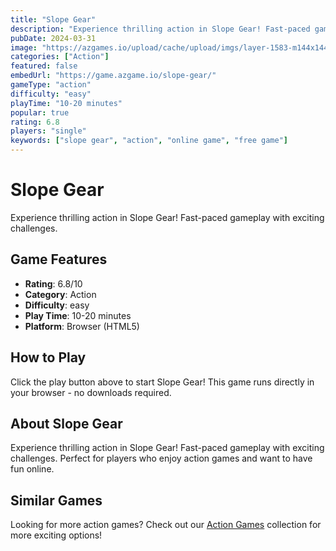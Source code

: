```yaml
---
title: "Slope Gear"
description: "Experience thrilling action in Slope Gear! Fast-paced gameplay with exciting challenges."
pubDate: 2024-03-31
image: "https://azgames.io/upload/cache/upload/imgs/layer-1583-m144x144.webp"
categories: ["Action"]
featured: false
embedUrl: "https://game.azgame.io/slope-gear/"
gameType: "action"
difficulty: "easy"
playTime: "10-20 minutes"
popular: true
rating: 6.8
players: "single"
keywords: ["slope gear", "action", "online game", "free game"]
---
```


# Slope Gear

Experience thrilling action in Slope Gear! Fast-paced gameplay with exciting challenges.

## Game Features

- **Rating**: 6.8/10
- **Category**: Action
- **Difficulty**: easy
- **Play Time**: 10-20 minutes
- **Platform**: Browser (HTML5)

## How to Play

Click the play button above to start Slope Gear! This game runs directly in your browser - no downloads required.

## About Slope Gear

Experience thrilling action in Slope Gear! Fast-paced gameplay with exciting challenges. Perfect for players who enjoy action games and want to have fun online.

## Similar Games

Looking for more action games? Check out our [Action Games](/categories/action) collection for more exciting options!
